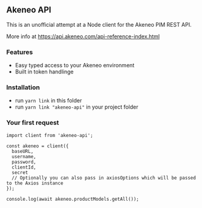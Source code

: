 ## Akeneo API

This is an unofficial attempt at a Node client for the Akeneo PIM REST API.

More info at https://api.akeneo.com/api-reference-index.html

### Features

- Easy typed access to your Akeneo environment
- Built in token handlinge

### Installation

- run `yarn link` in this folder
- run `yarn link "akeneo-api"` in your project folder

### Your first request

```
import client from 'akeneo-api';

const akeneo = client({
  baseURL,
  username,
  password,
  clientId,
  secret
  // Optionally you can also pass in axiosOptions which will be passed to the Axios instance
});

console.log(await akeneo.productModels.getAll());
```
